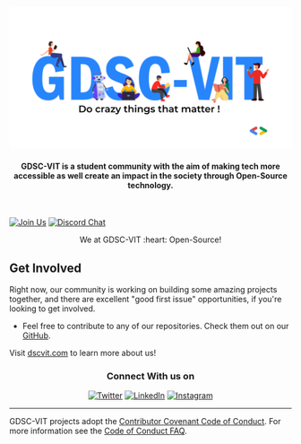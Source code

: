 <a href="https://www.dscvit.com" target="_blank"><img src="https://raw.githubusercontent.com/GDGVIT/.github/master/profile/banner.png" border="0" title="GDSC-VIT" alt="GDSC-VIT"></a>

<h4 align="center">GDSC-VIT is a student community with the aim of making tech more accessible as well create an impact in the society through Open-Source technology. </h4>

<br />

[![Join Us](https://img.shields.io/badge/Join%20Us-Developer%20Student%20Clubs-red)](https://dsc.community.dev/vellore-institute-of-technology/)
[![Discord Chat](https://img.shields.io/discord/760928671698649098.svg)](https://discord.gg/498KVdSKWR)

<p align="center"> We at GDSC-VIT :heart: Open-Source!</p>

Get Involved
----
Right now, our community is working on building some amazing projects together, and there are excellent "good first issue" opportunities, if you're looking to get involved.

- Feel free to contribute to any of our repositories. Check them out on our [GitHub](https://github.com/orgs/GDGVIT/repositories).

Visit [dscvit.com](https://dscvit.com) to learn more about us!

<div align="center">
<h3>Connect With us on</h3>
<a href="https://twitter.com/gdscvit" target="_blank"><img alt="Twitter" src="https://img.shields.io/badge/twitter-%231DA1F2.svg?&style=for-the-badge&logo=twitter&logoColor=white" /></a> 
<a href="https://www.linkedin.com/company/dscvit" target="_blank"><img alt="LinkedIn" src="https://img.shields.io/badge/linkedin-%230077B5.svg?&style=for-the-badge&logo=linkedin&logoColor=white" /></a>
<a href="https://instagram.com/gdscvitvellore?igshid=YmMyMTA2M2Y=" target="_blank"><img alt="Instagram" src="https://img.shields.io/badge/instagram-%FF69B4.svg?&style=for-the-badge&logo=instagram&logoColor=white&color=cd486b" /></a>
</div>

----

GDSC-VIT projects adopt the [Contributor Covenant Code of Conduct](https://www.contributor-covenant.org/version/2/1/code_of_conduct.html). For more information see the [Code of Conduct FAQ](https://www.contributor-covenant.org/faq).


